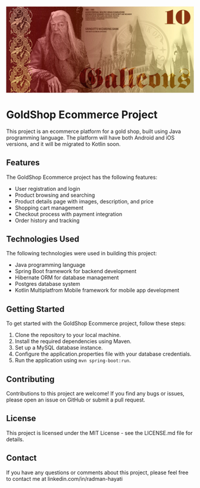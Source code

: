 ![IMAGE_DESCRIPTION](PN7upLkrIiNqsqsq8lxnGQeOWSm0U0Ygl_bajFTpAWc.webp)
# GoldShop Ecommerce Project
This project is an ecommerce platform for a gold shop, built using Java programming language. The platform will have both Android and iOS versions, and it will be migrated to Kotlin soon.

## Features

The GoldShop Ecommerce project has the following features:

- User registration and login
- Product browsing and searching
- Product details page with images, description, and price
- Shopping cart management
- Checkout process with payment integration
- Order history and tracking

## Technologies Used

The following technologies were used in building this project:

- Java programming language
- Spring Boot framework for backend development
- Hibernate ORM for database management
- Postgres database system
- Kotlin Multiplatfrom Mobile framework for mobile app development

## Getting Started

To get started with the GoldShop Ecommerce project, follow these steps:

1. Clone the repository to your local machine.
2. Install the required dependencies using Maven.
3. Set up a MySQL database instance.
4. Configure the application.properties file with your database credentials.
5. Run the application using `mvn spring-boot:run`.

## Contributing

Contributions to this project are welcome! If you find any bugs or issues, please open an issue on GitHub or submit a pull request.

## License

This project is licensed under the MIT License - see the LICENSE.md file for details.

## Contact

If you have any questions or comments about this project, please feel free to contact me at
linkedin.com/in/radman-hayati


